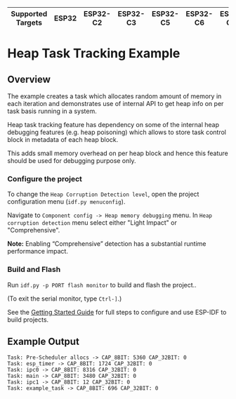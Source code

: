 | Supported Targets | ESP32 | ESP32-C2 | ESP32-C3 | ESP32-C5 | ESP32-C6 | ESP32-C61 | ESP32-H2 | ESP32-H21 | ESP32-H4 | ESP32-P4 | ESP32-S2 | ESP32-S3 |
| ----------------- | ----- | -------- | -------- | -------- | -------- | --------- | -------- | --------- | -------- | -------- | -------- | -------- |

# Heap Task Tracking Example

## Overview

The example creates a task which allocates random amount of memory in each iteration and demonstrates use of internal API to get heap info on per task basis running in a system.

Heap task tracking feature has dependency on some of the internal heap debugging features (e.g. heap poisoning) which allows to store task control block in metadata of each heap block.

This adds small memory overhead on per heap block and hence this feature should be used for debugging purpose only.

### Configure the project

To change the `Heap Corruption Detection level`, open the project configuration menu (`idf.py menuconfig`).

Navigate to `Component config -> Heap memory debugging` menu. In `Heap corruption detection` menu select either "Light Impact" or "Comprehensive".

**Note:** Enabling “Comprehensive” detection has a substantial runtime performance impact.

### Build and Flash

Run `idf.py -p PORT flash monitor` to build and flash the project..

(To exit the serial monitor, type ``Ctrl-]``.)

See the [Getting Started Guide](https://docs.espressif.com/projects/esp-idf/en/latest/get-started/index.html) for full steps to configure and use ESP-IDF to build projects.

## Example Output

```
Task: Pre-Scheduler allocs -> CAP_8BIT: 5360 CAP_32BIT: 0
Task: esp_timer -> CAP_8BIT: 1724 CAP_32BIT: 0
Task: ipc0 -> CAP_8BIT: 8316 CAP_32BIT: 0
Task: main -> CAP_8BIT: 3480 CAP_32BIT: 0
Task: ipc1 -> CAP_8BIT: 12 CAP_32BIT: 0
Task: example_task -> CAP_8BIT: 696 CAP_32BIT: 0
```
